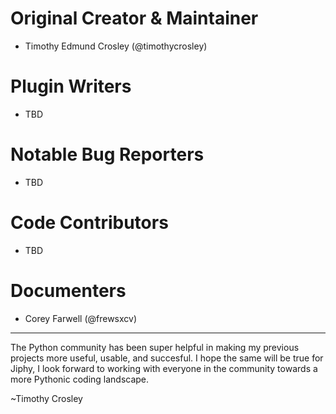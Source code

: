 Original Creator & Maintainer
===================
- Timothy Edmund Crosley (@timothycrosley)

Plugin Writers
===================
- TBD

Notable Bug Reporters
===================
- TBD

Code Contributors
===================
- TBD

Documenters
===================
- Corey Farwell (@frewsxcv)

--------------------------------------------

The Python community has been super helpful in making my previous projects more useful, usable, and succesful. I hope the
same will be true for Jiphy, I look forward to working with everyone in the community towards a more Pythonic coding landscape.

~Timothy Crosley

